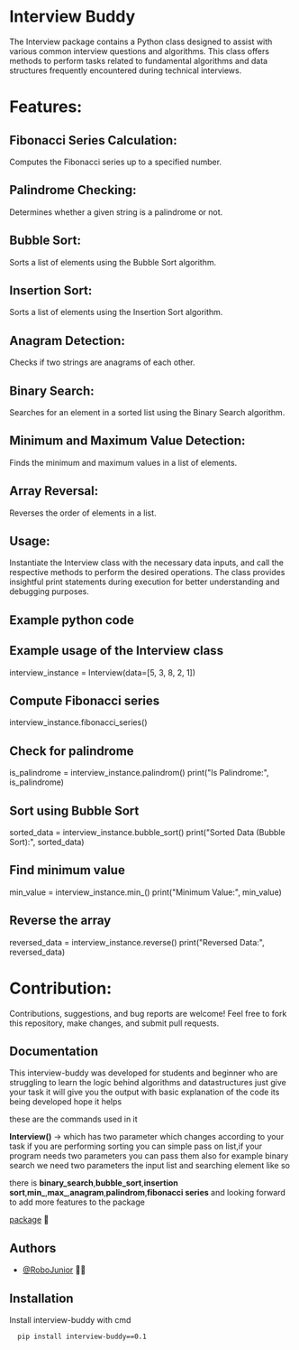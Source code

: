 # Interview Buddy
The Interview package contains a Python class designed to assist with various common interview questions and algorithms. This class offers methods to perform tasks related to fundamental algorithms and data structures frequently encountered during technical interviews.

# Features:
## Fibonacci Series Calculation:

Computes the Fibonacci series up to a specified number.
## Palindrome Checking:

Determines whether a given string is a palindrome or not.
## Bubble Sort:

Sorts a list of elements using the Bubble Sort algorithm.
## Insertion Sort:

Sorts a list of elements using the Insertion Sort algorithm.
## Anagram Detection:

Checks if two strings are anagrams of each other.
## Binary Search:

Searches for an element in a sorted list using the Binary Search algorithm.
## Minimum and Maximum Value Detection:

Finds the minimum and maximum values in a list of elements.
## Array Reversal:

Reverses the order of elements in a list.
## Usage:
Instantiate the Interview class with the necessary data inputs, and call the respective methods to perform the desired operations. The class provides insightful print statements during execution for better understanding and debugging purposes.

## Example python code
## Example usage of the Interview class
interview_instance = Interview(data=[5, 3, 8, 2, 1])

## Compute Fibonacci series
interview_instance.fibonacci_series()

## Check for palindrome
is_palindrome = interview_instance.palindrom()
print("Is Palindrome:", is_palindrome)

## Sort using Bubble Sort
sorted_data = interview_instance.bubble_sort()
print("Sorted Data (Bubble Sort):", sorted_data)

## Find minimum value
min_value = interview_instance.min_()
print("Minimum Value:", min_value)

## Reverse the array
reversed_data = interview_instance.reverse()
print("Reversed Data:", reversed_data)

# Contribution:
Contributions, suggestions, and bug reports are welcome! Feel free to fork this repository, make changes, and submit pull requests.


## Documentation
This interview-buddy was developed for students and beginner who are struggling to learn the logic behind algorithms and datastructures just give your task it will give you the output with basic explanation of the code its being developed hope it helps

these are the commands used in it 

**Interview()** -> which has two parameter which changes according to your task if you are performing sorting you can simple pass on list,if your program needs two parameters you can pass them also for example binary search we need two parameters the input list and searching element like so 

there is **binary_search**,**bubble_sort**,**insertion sort**,**min_**,**max_**,**anagram**,**palindrom**,**fibonacci series** and looking forward to add more features to the package

[package](https://pypi.org/project/interview-buddy/0.1/#description) 📌


## Authors

- [@RoboJunior](https://github.com/RoboJunior) 👨‍💻




## Installation

Install interview-buddy with cmd

```bash
  pip install interview-buddy==0.1
```
    
